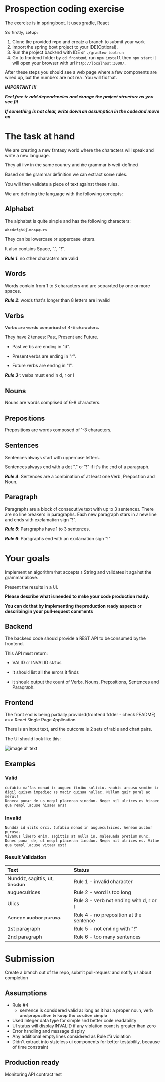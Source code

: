 # Prospection coding exercise #

The exercise is in spring boot. It uses gradle, React

So firstly, setup:

1. Clone the provided repo and create a branch to submit your work
2. Import the spring boot project to your IDE(Optional).
3. Run the project backend with IDE or `./gradlew bootrun`
4. Go to frontend folder by `cd frontend`, run `npm install` then `npm start` it will open your browser with url `http://localhost:3000/`.
 
After these steps you should see a web page where a few components are wired up, but the numbers are not real. You will fix that.

**_IMPORTANT !!!_**

**_Feel free to add dependencies and change the project structure as you see fit_**

**_If something is not clear, write down an assumption in the code and move on_**
     
# The task at hand

We are creating a new fantasy world where the characters will speak and write a new language.

They all live in the same country and the grammar is well-defined.

Based on the grammar definition we can extract some rules.

You will then validate a piece of text against these rules.

We are defining the language with the following concepts:

## Alphabet

The alphabet is quite simple and has the following characters:

    abcdefghijlmnopqurs

They can be lowercase or uppercase letters.

It also contains Space, ".", "!".

**_Rule 1_**: no other characters are valid

## Words

Words contain from 1 to 8 characters and are separated by one or more spaces.

**_Rule 2_**: words that's longer than 8 letters are invalid

## Verbs

Verbs are words comprised of 4-5 characters.

They have 2 tenses: Past, Present and Future.

* Past verbs are ending in "d".

* Present verbs are ending in "r".

* Future verbs are ending in "l".

**_Rule 3:_**: verbs must end in d, r or l

## Nouns

Nouns are words comprised of 6-8 characters.

## Prepositions

Prepositions are words composed of 1-3 characters.

## Sentences

Sentences always start with uppercase letters.

Sentences always end with a dot "." or "!" if it's the end of a paragraph.

**_Rule 4_**: Sentences are a combination of at least one Verb, Preposition and Noun.

## Paragraph

Paragraphs are a block of consecutive text with up to 3 sentences. There are no line breakers in paragraphs.
Each new paragraph stars in a new line and ends with exclamation sign "!".

**_Rule 5_**: Paragraphs have 1 to 3 sentences.

**_Rule 6_**: Paragraphs end with an exclamation sign "!"

# Your goals

Implement an algorithm that accepts a String and validates it against the grammar above.

Present the results in a UI.

**Please describe what is needed to make your code production ready.**

**You can do that by implementing the production ready aspects or describing in your pull-request comments**  

## Backend

The backend code should provide a REST API to be consumed by the frontend.

This API must return:

* VALID or INVALID status

* It should list all the errors it finds 

* it should output the count of Verbs, Nouns, Prepositions, Sentences and Paragraph.

## Frontend

The front end is being partially provided(frontend folder - check README) as a React Single Page Application.

There is an input text, and the outcome is 2 sets of table and chart pairs.

The UI should look like this:

![image alt text](ui.png)

## Examples

### Valid


    Cufabiu maffas nonad in auguec finibu soliciu. Mauhis arcusu semihe ir digil quisam impediec es macir quisua nullac. Nullam quir poral ac merul!
    Doneca punar de us nequl placeran sincdun. Neqed nil ulrices es hiraec qua rempl lacuse hisaec ers!


### Invalid

    Nunddz id ulits orci. Cufabiu nonad in augueculrices. Aenean aucbor purusa.
    Vivamus libero enim, sagittis at nulla in, malesuada pretium nunc. Donec punar de, ut nequl placeran tincdun. Neqed nil ulrices es. Vitae qua templ lacuse vitaec est!
    
### Result Validation

Text | Status
:--- | :---  
Nunddz, sagittis, ut, tincdun | Rule 1 - invalid character
augueculrices | Rule 2 - word is too long
Ulics | Rule 3 - verb not ending with d, r or l
Aenean aucbor purusa. | Rule 4 - no preposition at the sentence
1st paragraph | Rule 5 - not ending with "!"
2nd paragraph | Rule 6 - too many sentences

# Submission

Create a branch out of the repo, submit pull-request and notify us about completion

## Assumptions

* Rule #4
    * sentence is considered valid as long as it has a proper noun, verb and preposition to keep the solution simple
* Used Integer data type for simple and better code readability
* UI status will display INVALID if any violation count is greater than zero
* Error handling and message display
* Any additional empty lines considered as Rule #6 violation
* Didn't extract into stateless ui components for better testability, because of time constraint

##  Production ready
Monitoring
API contract test
